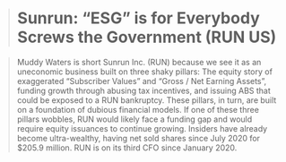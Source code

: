 > # Sunrun: “ESG” is for Everybody Screws the Government (RUN US)


> Muddy Waters is short Sunrun Inc. (RUN) because we see it as an uneconomic business built on three shaky pillars: The equity story of exaggerated “Subscriber Values” and “Gross / Net Earning Assets”, funding growth through abusing tax incentives, and issuing ABS that could be exposed to a RUN bankruptcy. These pillars, in turn, are built on a foundation of dubious financial models. If one of these three pillars wobbles, RUN would likely face a funding gap and would require equity issuances to continue growing. Insiders have already become ultra-wealthy, having net sold shares since July 2020 for $205.9 million. RUN is on its third CFO since January 2020.
